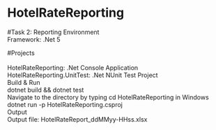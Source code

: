 # HotelRateReporting
#Task 2: Reporting
Environment<br/>
Framework: .Net 5<br/>

#Projects<br/><br/>
HotelRateReporting: .Net Console Application <br/>
HotelRateReporting.UnitTest: .Net NUnit Test Project<br/>
Build & Run<br/>
dotnet build && dotnet test<br/>
Navigate to the directory by typing cd HotelRateReporting in Windows<br/>
dotnet run -p HotelRateReporting.csproj<br/>
Output<br/>
Output file: HotelRateReport_ddMMyy-HHss.xlsx<br/>

